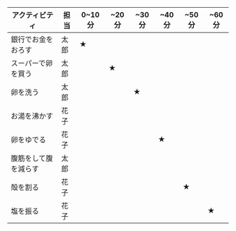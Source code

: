 |アクティビティ|担当| 0~10分 | ~20分 | ~30分 | ~40分 | ~50分 | ~60分 |
|-------------|----|------|-----|-----|-----|-----|-----|
|銀行でお金をおろす|太郎|★||||||
|スーパーで卵を買う|太郎||★|||||
|卵を洗う|太郎|||★||||
|お湯を沸かす|花子|||||||
|卵をゆでる|花子||||★|||
|腹筋をして腹を減らす|太郎|||||||
|殻を割る|花子|||||★||
|塩を振る|花子||||||★|